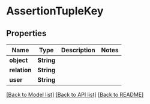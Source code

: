 # AssertionTupleKey

## Properties

Name | Type | Description | Notes
------------ | ------------- | ------------- | -------------
**object** | **String** |  | 
**relation** | **String** |  | 
**user** | **String** |  | 

[[Back to Model list]](../README.md#documentation-for-models) [[Back to API list]](../README.md#documentation-for-api-endpoints) [[Back to README]](../README.md)



